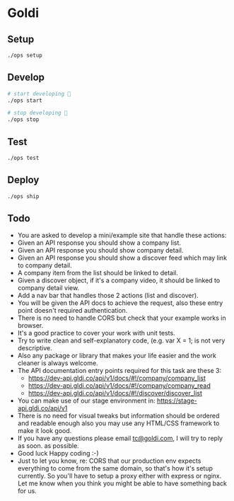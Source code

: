 # Goldi

## Setup

```bash
./ops setup
```

## Develop

```bash
# start developing 🎉
./ops start

# stop developing 🍺
./ops stop
```

## Test

```bash
./ops test
```

## Deploy

```bash
./ops ship
```

## Todo

* You are asked to develop a mini/example site that handle these actions:
* Given an API response you should show a company list. 
* Given an API response you should show company detail. 
* Given an API response you should show a discover feed which may link to company detail. 
* A company item from the list should be linked to detail. 
* Given a discover object, if it's a company video, it should be linked to company detail view. 
* Add a nav bar that handles those 2 actions (list and discover). 
* You will be given the API docs to achieve the request, also these entry point doesn't required authentication. 
* There is no need to handle CORS but check that your example works in browser. 
* It's a good practice to cover your work with unit tests. 
* Try to write clean and self-explanatory code, (e.g. var X = 1; is not very descriptive. 
* Also any package or library that makes your life easier and the work cleaner is always welcome.
* The API documentation entry points required for this task are these 3: 
  * https://dev-api.gldi.co/api/v1/docs/#!/company/company_list 
  * https://dev-api.gldi.co/api/v1/docs/#!/company/company_read 
  * https://dev-api.gldi.co/api/v1/docs/#!/discover/discover_list
* You can make use of our stage environment in: https://stage-api.gldi.co/api/v1
* There is no need for visual tweaks but information should be ordered and readable enough also you may use any HTML/CSS framework to make it look good.
* If you have any questions please email tc@goldi.com, I will try to reply as soon. as possible.
* Good luck Happy coding :-)
* Just to let you know, re: CORS that our production env expects everything to come from the same domain, so that's how it's setup currently. So you'll have to setup a proxy either with express or nginx. Let me know when you think you might be able to have something back for us.